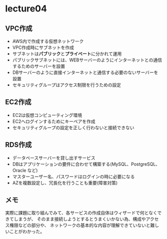 # lecture04
## VPC作成
- AWS内で作成する仮想ネットワーク
- VPC作成時にサブネットを作成
- サブネットは**パブリック**と**プライベート**に分かれて運用
- パブリックサブネットには、WEBサーバーのようにインターネットとの通信するためのサーバーを設置
- DBサーバーのように直接インターネットと通信する必要のないサーバーを設置
- セキュリティグループはアクセス制限を行うための設定
## EC2作成
- EC2は仮想コンピューティング環境
- EC2へログインするためにキーペアを作成
- セキュリティグループの設定を正しく行わないと接続できない
## RDS作成
- データベースサーバーを貸し出すサービス
- DBはアプリケーションの要件に合わせて構築する(MySQL、PostgreSQL、Oracle など)
- マスターユーザー名、パスワードはログインの時に必要になる
- AZを複数設定し、冗長化を行うことも重要(障害対策)
## メモ
実際に課題に取り組んでみて、各サービスの作成自体はウィザードで何となくできてしまうが、
そのまま接続しようとするとうまくいかない為、構成やアクセス権限などの部分や、
ネットワークの基本的な内容が理解できていないと難しいことがわかった。